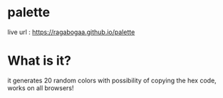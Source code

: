 # palette
live url : https://ragabogaa.github.io/palette

# What is it?
it generates 20 random colors with possibility of copying the hex code, works on all browsers!
